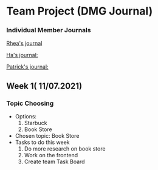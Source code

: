 # Team Project (DMG Journal)

### Individual Member Journals 
[Rhea's journal](https://github.com/nguyensjsu/fa21-172-dmg/blob/main/rhea.md)

[Ha's journal:](https://github.com/nguyensjsu/fa21-172-dmg/blob/main/ha.md)

[Patrick's journal:](https://github.com/nguyensjsu/fa21-172-dmg/blob/main/patrick.md)

## Week 1( 11/07.2021)  

### Topic Choosing
* Options:
  1. Starbuck
  2. Book Store
* Chosen topic: Book Store
* Tasks to do this week
  1.  Do more research on book store
  2.  Work on the frontend
  3.  Create team Task Board
